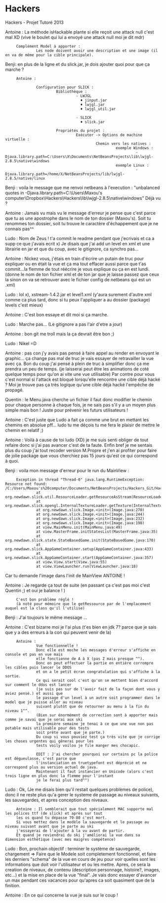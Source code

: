 Hackers
=======

Hackers - Projet Tutoré 2013


Antoine : La méthode isHackable plante si elle reçoit une attack null c'est mal XD 
         (vive le boulet qui lui a envoyé une attack null moi je dit mdr)
         
         Complément Model à apporter : 
                  Les node doivent avoir une description et une image (il en va de même pour la cible principale).

Benji: en plus de la ligne et du slick.jar, je dois ajouter quoi pour que ça marche ?

         Antoine :

                  Configuration pour SLICK : 
                           Bibliothèque : 
                                    - LWJGL
                                      ♦ jinput.jar
                                      ♦ lwjgl.jar
                                      ♦ lwjgl_util.jar
                                    
                                    - SLICK
                                      ♦ slick.jar
                                      
                           Propriétés du projet : 
                                    Exécuter -> Options de machine virtuelle : 
                                             Chemin vers les natives : 
                                                      exemple Windows : 
                                                               -Djava.library.path=C:\Users\X\Documents\NetBeansProjects\lib\lwjgl-2.8.5\native\windows
                                                      exemple Linux :
                                                               -Djava.library.path=/home/X/NetBeansProjects/lib/lwjgl-2.8.5/native/linux

Benji : voila le message que me renvoi netbeans à l'execution : "unbalanced quotes in -Djava.library.path=C:\Users\Maxou's computer\Dropbox\Hackers\Hackers\lib\lwjgl-2.8.5\native\windows"
Déjà vu ?

Antoine : Jamais vu mais vu le message d'erreur je pense que c'est parce 
que tu as une apostrophe dans le nom de ton dossier (Maxou's).
Soit tu renommes ton dossier, soit tu trouve le caractère d'échappement que je ne connais pas^^

Ludo : Nom de Zeus ! t'a commit le readme pendant que j'ecrivais et ca a supp ce que j'avais ecrit x)
Je disais que j'ai add un level en xml et une librairie en jar et que du coup, avec le gitignore, ca synchro pas...

Antoine : Nickez vous, j'étais en train d'écrire un putain de truc pour expliquer ou en était la vue et ça ma tout effacer
aussi parce que t'as commit...la flemme de tout réécrire je vous explique ou ça en est lundi.
(donne le nom de ton fichier xml et de ton jar que je laisse passez que ceux la sinon on va 
se retrouver avec le fichier config de netbeans qui est un .xml)

Ludo : lol x), xstream-1.4.2.jar et level1.xml (y'aura surement d'autre xml comme ca plus tard, donc si tu peux l'appliquer a au dossier (package) levels c'est mieux)

Antoine : C'est bon essaye et dit moi si ça marche.

Ludo : Marche pas... (Le gitignore a pas l'air d'etre a jour)

Antoine : bon git me troll mais la ça devrait être bon ;)

Ludo : Nikel =D

Antoine : pas con j'y avais pas pensé à faire appel au render en envoyant le graphic...
ça change pas mal de truc je vais essayer de retravailler la vue avec ça.
Bon du coup j'ai pensé à plein de truc à simplifier donc ça me prendra un peu de temps.
(je laisserai peut être les animations de coté quelque temps pour qu'on ai vite une vue utilisable)
Par contre pour vous c'est normal si l'attack est bloqué lorsqu'elle rencontre une cible déjà hacké ?
Moi je trouve pas ça très logique qu'une cible déjà hacké l'empêche de propagé.

Quentin : le Menu.java cherche un fichier il faut donc modifier le chemin pour chaque personne à chaque fois, 
je ne sais pas s'il y a un moyen plus simple mais bon ! Juste pour prévenir les futurs utilisateurs !

Antoine : C'est juste que Ludo a fait ça comme une brut en mettant les chemins en absolue pff...
ludo tu me déçois tu me fera le plaisir de mettre le chemin en relatif ;)

Antoine : Voilà à cause de toi ludo (XD) je me suis senti obliger de tout refaire donc si j'ai pas avancer c'est de ta faute.
Enfin bref je me sentais plus du coup j'ai tout recoder version M.Propre et j'en ai profiter pour faire de jolie package
que vous cherchiez pas 15 jours qu'est ce qui correspond à quoi.

Benji : voila mon message d'erreur pour le run du MainView :

         Exception in thread "Thread-0" java.lang.RuntimeException: Resource not found: /C:/Users/Maxou's%20computer/Documents/NetBeansProjects/Hackers_Git/Hackers/build/classes/view/ressources/quit.png
                  at org.newdawn.slick.util.ResourceLoader.getResourceAsStream(ResourceLoader.java:69)
                  at org.newdawn.slick.opengl.InternalTextureLoader.getTexture(InternalTextureLoader.java:273)
                  at org.newdawn.slick.Image.<init>(Image.java:270)
                  at org.newdawn.slick.Image.<init>(Image.java:244)
                  at org.newdawn.slick.Image.<init>(Image.java:232)
                  at org.newdawn.slick.Image.<init>(Image.java:198)
                  at view.MainMenu.init(MainMenu.java:49)
                  at view.MasterFrame.initStatesList(MasterFrame.java:35)
                  at org.newdawn.slick.state.StateBasedGame.init(StateBasedGame.java:170)
                  at org.newdawn.slick.AppGameContainer.setup(AppGameContainer.java:433)
                  at org.newdawn.slick.AppGameContainer.start(AppGameContainer.java:357)
                  at view.View.start(View.java:55)
                  at view.ViewLauncher.run(ViewLauncher.java:18)
                  
Car tu demande l'image dans l'init de MainView ANTOINE !

Antoine : Je regarde ça tout de suite (en passant ça c'est pas moi c'est Quentin ;) et oui je balance ! )
         
         C'est bon problème réglé !
         (à noté pour mémoire que le getRessource par de l'emplacement auquel est la class qu'il l'utilise)

Benji : J'ai toujours le même message ...

Antoine : C'est bizarre moi je l'ai plus 
(t'es bien en jdk 7? parce que je sais que y a des erreurs à la con qui peuvent venir de la)


         Antoine :
                  Vue fonctionnelle !
                  Donc elle est moche les messages d'erreur s'affiche en console et pas en vue mais
                  elle fonctionne de A à X (pas Z mais presque ^^).
                  Donc on peut effectuer la partie en entière corrompre les cibles puis lancer le DDOS
                  et on a le petit écran congratulation qui s'affiche à la sortie.
                  Ce qui serait cool c'est qu'on se mettent bien d'accord sur comment le ddos est lancer
                  (je suis pas sur de l'avoir fait de la façon dont vous y aviez pensé.) et aussi que 
                  le passage d'un level à un autre soit programmer dans le model que je puisse aller au niveau
                  suivant plutôt que de retourner au menu à la fin du niveau 1^^.
                  (Bien sur énormément de correction sont à apporter mais comme je savai que je serai aux ski
                  la première semaine je tenai à ce que une vue non pas potable mais utilisable pour des tests
                  soit prête avant que je parte.)
                  Du coup si vous pouviez test ça très vite que je corrige les choses urgentes qui gênerai pour les
                  tests voily voilou je file manger mes chocapic.
                  
                  EDIT : J'ai chercher pourquoi sur certains pc la police est dégueulasse, c'est parce que
                  l'instanciation en truetypefont est déprécié et ne correspond plus au version actuel de java.
                  Maintenant il faut instancier en Unicode (alors c'est trois ligne en plus donc la flemme pour l'instant
                  je le ferai plus tard^^)

Ludo : Ok, (Je me disais bien qu'il restait quelques problèmes de police), donc il ne reste plus qu'a gerer le systeme 
de passage au niveaux suivants, les sauvegardes, et apres conception des niveaux.

         Antoine : Il semblerait que tout spécialement MAC supporte mal les polices ttf (de slick) et après sur tout 
         les os quand tu dépasse 70-80 c'est mort.
         Si vous mettez dans le modèle la sauvegarde et le passage au niveau suivant avant que je parte au ski 
         j'essayerai de l'ajouter à la vu avant de partir.
         Et quand je reviendrai du ski j'améliorai la vue dans sa dimension esthétique (avec mes maigres compétence)

Ludo : Bon, prochain objectif : terminer le système de sauvegarde, chargement => Faire que le Modele soit completement 
fonctionnel, et faire les derniers "schema" de la vue en cours de jeu pour voir quelles sont les informations que doit 
voir l'utilisateur et ou les mettre. Apres, ce sera la creation de niveaux, de contenu (description personnage, histoire?,
images, etc...) et la mise en place de la vue "final".
Je vais donc essayer d'avancer un max pendant ces vacances pour qu'apres ca soit quasiment que de la finition.


Antoine : En ce qui concerne la vue je suis sur le coup !
